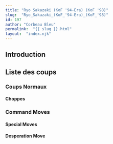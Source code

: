 ```yaml
---
title: "Ryo Sakazaki (KoF '94-Era) (KoF '98)"
slug:  "Ryo_Sakazaki_(KoF_'94-Era)_(KoF_'98)"
id: 197
author: "Corbeau Bleu"
permalink:  "{{ slug }}.html"
layout:  "index.njk"
---
```


## Introduction

## Liste des coups

### Coups Normaux

#### Choppes

### Command Moves

#### Special Moves

#### Desperation Move
